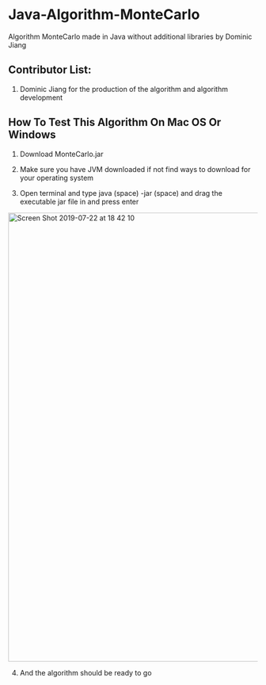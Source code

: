 # Java-Algorithm-MonteCarlo

Algorithm MonteCarlo made in Java without additional libraries by Dominic Jiang

## Contributor List:

1. Dominic Jiang for the production of the algorithm and algorithm development

## How To Test This Algorithm On Mac OS Or Windows

1. Download MonteCarlo.jar 

2. Make sure you have JVM downloaded if not find ways to download for your operating system

3. Open terminal and type java (space) -jar (space) and drag the executable jar file in and press enter 

<img width="906" alt="Screen Shot 2019-07-22 at 18 42 10" src="https://user-images.githubusercontent.com/49256436/61626711-8fe6cd00-acb0-11e9-9b27-50cf9bee6ca4.png">

4. And the algorithm should be ready to go


